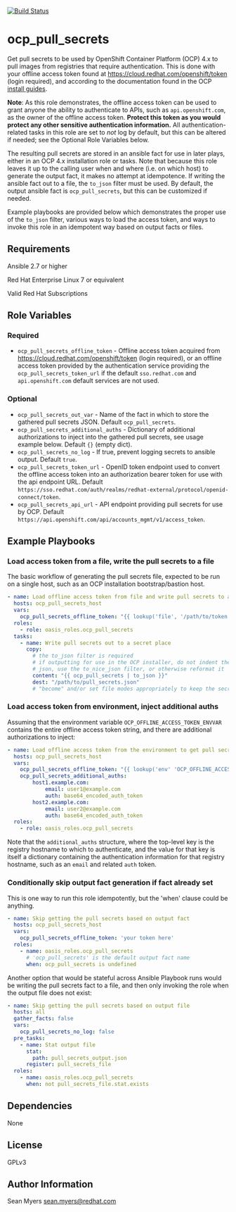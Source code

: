 [![Build Status](https://travis-ci.com/oasis-roles/ocp_pull_secrets.svg?branch=master)](https://travis-ci.com/oasis-roles/ocp_pull_secrets)

ocp_pull_secrets
================

Get pull secrets to be used by OpenShift Container Platform (OCP) 4.x
to pull images from registries that require authentication. This is done with
your offline access token found at https://cloud.redhat.com/openshift/token
(login required), and according to the documentation found in the OCP
[install guides](https://cloud.redhat.com/openshift/install).

**Note**: As this role demonstrates, the offline access token can be used to
grant anyone the ability to authenticate to APIs, such as `api.openshift.com`,
as the owner of the offline access token. **Protect this token as you would
protect any other sensitive authentication information.** All
authentication-related tasks in this role are set to *not* log by default, but
this can be altered if needed; see the Optional Role Variables below.

The resulting pull secrets are stored in an ansible fact for use in later
plays, either in an OCP 4.x installation role or tasks. Note that because
this role leaves it up to the calling user when and where (i.e. on which
host) to generate the output fact, it makes no attempt at idempotence.
If writing the ansible fact out to a file, the `to_json` filter must be
used. By default, the output ansible fact is `ocp_pull_secrets`, but this
can be customized if needed.

Example playbooks are provided below which demonstrates the proper use of
the `to_json` filter, various ways to load the access token, and ways to
invoke this role in an idempotent way based on output facts or files.

Requirements
------------

Ansible 2.7 or higher

Red Hat Enterprise Linux 7 or equivalent

Valid Red Hat Subscriptions

Role Variables
--------------

### Required

* `ocp_pull_secrets_offline_token` - Offline access token acquired from
  https://cloud.redhat.com/openshift/token (login required), or an offline access token provided
  by the authentication service providing the `ocp_pull_secrets_token_url` if the
  default `sso.redhat.com` and `api.openshift.com` default services are not used.

### Optional

* `ocp_pull_secrets_out_var` - Name of the fact in which to store the gathered pull secrets JSON.
  Default `ocp_pull_secrets`.
* `ocp_pull_secrets_additional_auths` - Dictionary of additional authorizations to inject into the
  gathered pull secrets, see usage example below. Default `{}` (empty dict).
* `ocp_pull_secrets_no_log` - If true, prevent logging secrets to ansible output.
  Default `true`.
* `ocp_pull_secrets_token_url` - OpenID token endpoint used to convert the offline access token into
  an authorization bearer token for use with the api endpoint URL.
  Default `https://sso.redhat.com/auth/realms/redhat-external/protocol/openid-connect/token`.
* `ocp_pull_secrets_api_url` - API endpoint providing pull secrets for use by OCP.
  Default `https://api.openshift.com/api/accounts_mgmt/v1/access_token`.

Example Playbooks
-----------------

### Load access token from a file, write the pull secrets to a file

The basic workflow of generating the pull secrets file, expected to be run on a
single host, such as an OCP installation bootstrap/bastion host.

```yaml
- name: Load offline access token from file and write pull secrets to another file
  hosts: ocp_pull_secrets_host
  vars:
    ocp_pull_secrets_offline_token: "{{ lookup('file', '/path/to/token.file') }}"
  roles:
    - role: oasis_roles.ocp_pull_secrets
  tasks:
    - name: Write pull secrets out to a secret place
      copy:
        # the to_json filter is required
        # if outputting for use in the OCP installer, do not indent the output
        # json, use the to_nice_json filter, or otherwise reformat it
        content: "{{ ocp_pull_secrets | to_json }}"
        dest: "/path/to/pull_secrets.json"
        # "become" and/or set file modes appropriately to keep the secrets safe
```

### Load access token from environment, inject additional auths

Assuming that the environment variable `OCP_OFFLINE_ACCESS_TOKEN_ENVVAR` contains the
entire offline access token string, and there are additional authorizations to inject:

```yaml
- name: Load offline access token from the environment to get pull secrets to custom fact
  hosts: ocp_pull_secrets_host
  vars:
    ocp_pull_secrets_offline_token: "{{ lookup('env' 'OCP_OFFLINE_ACCESS_TOKEN_ENVVAR') }}"
    ocp_pull_secrets_additional_auths:
        host1.example.com:
            email: user1@example.com
            auth: base64_encoded_auth_token
        host2.example.com:
            email: user2@example.com
            auth: base64_encoded_auth_token
  roles:
    - role: oasis_roles.ocp_pull_secrets
```

Note that the `additional_auths` structure, where the top-level key is the registry hostname
to which to authenticate, and the value for that key is itself a dictionary containing the
authentication information for that registry hostname, such as an `email` and related `auth`
token.

### Conditionally skip output fact generation if fact already set

This is one way to run this role idempotently, but the 'when' clause
could be anything.

```yaml
- name: Skip getting the pull secrets based on output fact
  hosts: ocp_pull_secrets_host
  vars:
    ocp_pull_secrets_offline_token: 'your token here'
  roles:
    - name: oasis_roles.ocp_pull_secrets
      # 'ocp_pull_secrets' is the default output fact name
      when: ocp_pull_secrets is undefined
```

Another option that would be stateful across Ansible Playbook runs
would be writing the pull secrets fact to a file, and then only
invoking the role when the output file does not exist:

```yaml
- name: Skip getting the pull secrets based on output file
  hosts: all
  gather_facts: false
  vars:
    ocp_pull_secrets_no_log: false
  pre_tasks:
    - name: Stat output file
      stat:
        path: pull_secrets_output.json
      register: pull_secrets_file
  roles:
    - name: oasis_roles.ocp_pull_secrets
      when: not pull_secrets_file.stat.exists
```

Dependencies
------------

None

License
-------

GPLv3

Author Information
------------------

Sean Myers <sean.myers@redhat.com>
